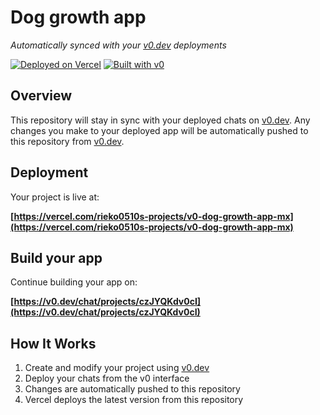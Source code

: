 # Dog growth app

*Automatically synced with your [v0.dev](https://v0.dev) deployments*

[![Deployed on Vercel](https://img.shields.io/badge/Deployed%20on-Vercel-black?style=for-the-badge&logo=vercel)](https://vercel.com/rieko0510s-projects/v0-dog-growth-app-mx)
[![Built with v0](https://img.shields.io/badge/Built%20with-v0.dev-black?style=for-the-badge)](https://v0.dev/chat/projects/czJYQKdv0cI)

## Overview

This repository will stay in sync with your deployed chats on [v0.dev](https://v0.dev).
Any changes you make to your deployed app will be automatically pushed to this repository from [v0.dev](https://v0.dev).

## Deployment

Your project is live at:

**[https://vercel.com/rieko0510s-projects/v0-dog-growth-app-mx](https://vercel.com/rieko0510s-projects/v0-dog-growth-app-mx)**

## Build your app

Continue building your app on:

**[https://v0.dev/chat/projects/czJYQKdv0cI](https://v0.dev/chat/projects/czJYQKdv0cI)**

## How It Works

1. Create and modify your project using [v0.dev](https://v0.dev)
2. Deploy your chats from the v0 interface
3. Changes are automatically pushed to this repository
4. Vercel deploys the latest version from this repository
